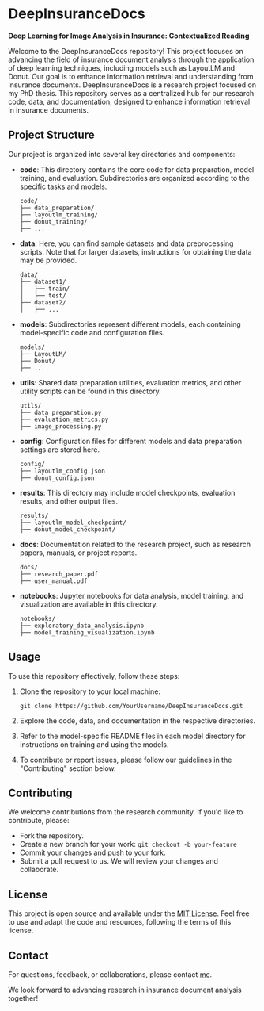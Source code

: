 # DeepInsuranceDocs

**Deep Learning for Image Analysis in Insurance: Contextualized Reading**

Welcome to the DeepInsuranceDocs repository! This project focuses on advancing the field of insurance document analysis through the application of deep learning techniques, including models such as LayoutLM and Donut. Our goal is to enhance information retrieval and understanding from insurance documents.
DeepInsuranceDocs is a research project focused on my PhD thesis. This repository serves as a centralized hub for our research code, data, and documentation, designed to enhance information retrieval in insurance documents.

## Project Structure

Our project is organized into several key directories and components:

- **code**: This directory contains the core code for data preparation, model training, and evaluation. Subdirectories are organized according to the specific tasks and models.

   ```
   code/
   ├── data_preparation/
   ├── layoutlm_training/
   ├── donut_training/
   ├── ...
   ```

- **data**: Here, you can find sample datasets and data preprocessing scripts. Note that for larger datasets, instructions for obtaining the data may be provided.

   ```
   data/
   ├── dataset1/
   │   ├── train/
   │   ├── test/
   ├── dataset2/
   │   ├── ...
   ```

- **models**: Subdirectories represent different models, each containing model-specific code and configuration files.

   ```
   models/
   ├── LayoutLM/
   ├── Donut/
   ├── ...
   ```

- **utils**: Shared data preparation utilities, evaluation metrics, and other utility scripts can be found in this directory.

   ```
   utils/
   ├── data_preparation.py
   ├── evaluation_metrics.py
   ├── image_processing.py
   ```

- **config**: Configuration files for different models and data preparation settings are stored here.

   ```
   config/
   ├── layoutlm_config.json
   ├── donut_config.json
   ```

- **results**: This directory may include model checkpoints, evaluation results, and other output files.

   ```
   results/
   ├── layoutlm_model_checkpoint/
   ├── donut_model_checkpoint/
   ```

- **docs**: Documentation related to the research project, such as research papers, manuals, or project reports.

   ```
   docs/
   ├── research_paper.pdf
   ├── user_manual.pdf
   ```

- **notebooks**: Jupyter notebooks for data analysis, model training, and visualization are available in this directory.

   ```
   notebooks/
   ├── exploratory_data_analysis.ipynb
   ├── model_training_visualization.ipynb
   ```

## Usage

To use this repository effectively, follow these steps:

1. Clone the repository to your local machine:

   ```shell
   git clone https://github.com/YourUsername/DeepInsuranceDocs.git
   ```

2. Explore the code, data, and documentation in the respective directories.

3. Refer to the model-specific README files in each model directory for instructions on training and using the models.

4. To contribute or report issues, please follow our guidelines in the "Contributing" section below.

## Contributing

We welcome contributions from the research community. If you'd like to contribute, please:

- Fork the repository.
- Create a new branch for your work: `git checkout -b your-feature`
- Commit your changes and push to your fork.
- Submit a pull request to us. We will review your changes and collaborate.

## License

This project is open source and available under the [MIT License](LICENSE). Feel free to use and adapt the code and resources, following the terms of this license.

## Contact

For questions, feedback, or collaborations, please contact [me](mailto:uth.benno@gmail.com).

We look forward to advancing research in insurance document analysis together!
